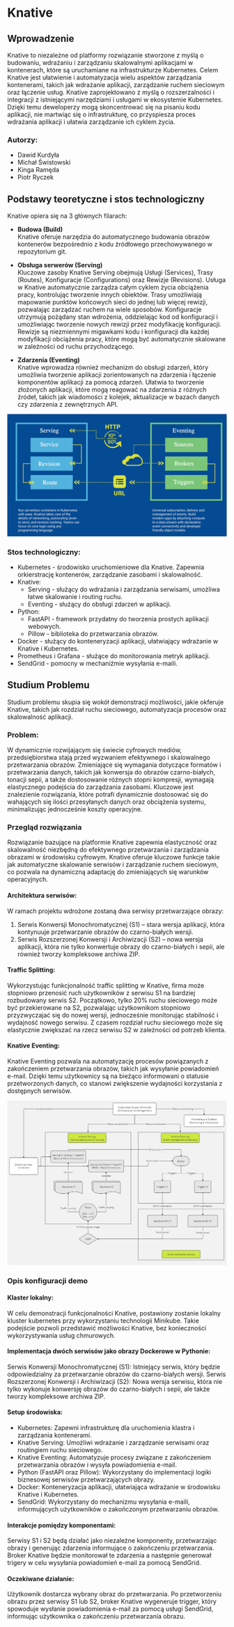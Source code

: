 # Knative

## Wprowadzenie

Knative to niezależne od platformy rozwiązanie stworzone z myślą o budowaniu, wdrażaniu i zarządzaniu skalowalnymi aplikacjami w kontenerach,
które są uruchamiane na infrastrukturze Kubernetes. Celem Knative jest ułatwienie i automatyzacja wielu aspektów zarządzania kontenerami, takich jak wdrażanie aplikacji,
zarządzanie ruchem sieciowym oraz łączenie usług. Knative zaprojektowano z myślą o rozszerzalności i integracji z istniejącymi narzędziami i usługami w ekosystemie Kubernetes.
Dzięki temu deweloperzy mogą skoncentrować się na pisaniu kodu aplikacji, nie martwiąc się o infrastrukturę,
co przyspiesza proces wdrażania aplikacji i ułatwia zarządzanie ich cyklem życia.

### Autorzy:
* Dawid Kurdyła
* Michał Świstowski
* Kinga Ramęda
* Piotr Ryczek


## Podstawy teoretyczne i stos technologiczny

Knative opiera się na 3 głównych filarach:
* **Budowa (Build)** \
Knative oferuje narzędzia do automatycznego budowania obrazów kontenerów bezpośrednio z kodu źródłowego przechowywanego w repozytorium git.

* **Obsługa serwerów (Serving)** \
Kluczowe zasoby Knative Serving obejmują Usługi (Services), Trasy (Routes), Konfiguracje (Configurations) oraz Rewizje (Revisions). Usługa w Knative automatycznie zarządza całym cyklem życia obciążenia pracy, kontrolując tworzenie innych obiektów.
Trasy umożliwiają mapowanie punktów końcowych sieci do jednej lub więcej rewizji, pozwalając zarządzać ruchem na wiele sposobów. Konfiguracje utrzymują pożądany stan wdrożenia, oddzielając kod od konfiguracji i umożliwiając tworzenie nowych rewizji przez modyfikację konfiguracji. Rewizje są niezmiennymi migawkami kodu i konfiguracji dla każdej modyfikacji obciążenia pracy, które mogą być automatycznie skalowane w zależności od ruchu przychodzącego.

* **Zdarzenia (Eventing)** \
Knative wprowadza również mechanizm do obsługi zdarzeń, który umożliwia tworzenie aplikacji zorientowanych na zdarzenia i łączenie komponentów aplikacji za pomocą zdarzeń. Ułatwia to tworzenie złożonych aplikacji, które mogą reagować na zdarzenia z różnych źródeł, takich jak wiadomości z kolejek, aktualizacje w bazach danych czy zdarzenia z zewnętrznych API.

![knative_architecture](img/knative_architecture.png)

### Stos technologiczny:
* Kubernetes - środowisko uruchomieniowe dla Knative. Zapewnia orkierstrację kontenerów, zarządzanie zasobami i skalowalność.
* Knative:
  * Serving - służący do wdrażania i zarządzania serwisami, umożliwa łatwe skalowanie i routing ruchu.
  * Eventing - służący do obsługi zdarzeń w aplikacji.
* Python:
  * FastAPI - framework przydatny do tworzenia prostych aplikacji webowych.
  * Pillow - biblioteka do przetwarzania obrazów.
* Docker - służący do konteneryzacji aplikacji, ułatwiający wdrażanie w Knative i Kubernetes.
* Prometheus i Grafana - służące do monitorowania metryk aplikacji.
* SendGrid - pomocny w mechaniźmie wysyłania e-maili.

## Studium Problemu

Studium problemu skupia się wokół demonstracji możliwości, jakie okferuje Knative, takich jak rozdział ruchu sieciowego, automatyzacja procesów oraz skalowalność aplikacji.

### Problem:
W dynamicznie rozwijającym się świecie cyfrowych mediów, przedsiębiorstwa stają przed wyzwaniem efektywnego i skalowalnego przetwarzania obrazów. Zmieniające się wymagania dotyczące formatów i przetwarzania danych, takich jak konwersja do obrazów czarno-białych, tonacji sepii, a także dostosowanie różnych stopni kompresji, wymagają elastycznego podejścia do zarządzania zasobami. Kluczowe jest znalezienie rozwiązania, które potrafi dynamicznie dostosować się do wahających się ilości przesyłanych danych oraz obciążenia systemu, minimalizując jednocześnie koszty operacyjne.

### Przegląd rozwiązania
Rozwiązanie bazujące na platformie Knative zapewnia elastyczność oraz skalowalność niezbędną do efektywnego przetwarzania i zarządzania obrazami w środowisku cyfrowym. Knative oferuje kluczowe funkcje takie jak automatyczne skalowanie serwisów i zarządzanie ruchem sieciowym, co pozwala na dynamiczną adaptację do zmieniających się warunków operacyjnych.

#### Architektura serwisów:

W ramach projektu wdrożone zostaną dwa serwisy przetwarzające obrazy:

 1. Serwis Konwersji Monochromatycznej (S1) – stara wersja aplikacji, która kontynuuje przetwarzanie obrazów do czarno-białych wersji.
 2. Serwis Rozszerzonej Konwersji i Archiwizacji (S2) – nowa wersja aplikacji, która nie tylko konwertuje obrazy do czarno-białych i sepii, ale również tworzy kompleksowe archiwa ZIP.

#### Traffic Splitting:

Wykorzystując funkcjonalność traffic splitting w Knative, firma może stopniowo przenosić ruch użytkowników z serwisu S1 na bardziej rozbudowany serwis S2. Początkowo, tylko 20% ruchu sieciowego może być przekierowane na S2, pozwalając użytkownikom stopniowo przyzwyczajać się do nowej wersji, jednocześnie monitorując stabilność i wydajność nowego serwisu. Z czasem rozdział ruchu sieciowego może się elastycznie zwiększać na rzecz serwisu S2 w zależności od potrzeb klienta.

#### Knative Eventing:

Knative Eventing pozwala na automatyzację procesów powiązanych z zakończeniem przetwarzania obrazów, takich jak wysyłanie powiadomień e-mail. Dzięki temu użytkownicy są na bieżąco informowani o statusie przetworzonych danych, co stanowi zwiększenie wydajności korzystania z dostępnych serwisów.



![demo](img/demov2.jpg)

### Opis konfiguracji demo
#### Klaster lokalny:
W celu demonstracji funkcjonalności Knative, postawiony zostanie lokalny kluster kubernetes przy wykorzystaniu technologii Minikube. Takie podejście pozwoli przedstawić możliwości Knative, bez konieczności wykorzystywania usług chmurowych.

#### Implementacja dwóch serwisów jako obrazy Dockerowe w Pythonie:
Serwis Konwersji Monochromatycznej (S1): Istniejący serwis, który będzie odpowiedzialny za przetwarzanie obrazów do czarno-białych wersji.
Serwis Rozszerzonej Konwersji i Archiwizacji (S2): Nowa wersja serwisu, która nie tylko wykonuje konwersję obrazów do czarno-białych i sepii, ale także tworzy kompleksowe archiwa ZIP.

#### Setup środowiska:
- Kubernetes: Zapewni infrastrukturę dla uruchomienia klastra i zarządzania kontenerami.
- Knative Serving: Umożliwi wdrażanie i zarządzanie serwisami oraz routingiem ruchu sieciowego.
- Knative Eventing: Automatyzuje procesy związane z zakończeniem przetwarzania obrazów i wysyła powiadomienia e-mail.
- Python (FastAPI oraz Pillow): Wykorzystany do implementacji logiki biznesowej serwisów przetwarzających obrazy.
- Docker: Konteneryzacja aplikacji, ułatwiająca wdrażanie w środowisku Knative i Kubernetes.
- SendGrid: Wykorzystany do mechanizmu wysyłania e-maili, informujących użytkowników o zakończonym przetwarzaniu obrazów.
  
#### Interakcje pomiędzy komponentami:
Serwisy S1 i S2 będą działać jako niezależne komponenty, przetwarzając obrazy i generując zdarzenia informujące o zakończeniu przetwarzania.
Broker Knative będzie monitorował te zdarzenia a następnie generował trigery w celu wysyłania powiadomień e-mail za pomocą SendGrid.
#### Oczekiwane działanie:
Użytkownik dostarcza wybrany obraz do przetwarzania. Po przetworzeniu obrazu przez serwisy S1 lub S2, broker Knative wygeneruje trigger, który spowoduje wysłanie powiadomienia e-mail za pomocą usługi SendGrid, informując użytkownika o zakończeniu przetwarzania obrazu.
